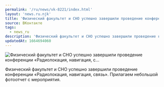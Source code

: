```yaml
---
permalink: '/ru/news/vk-8221/index.html'
layout: 'news.ru.njk'
title: 'Физический факультет и СНО успешно завершили проведение конференции «Радиолокация, навигация, с…'
source: ВКонтакте
tags:
  - news_ru
description: 'Физический факультет и СНО успешно завершили проведение конференции «Радиолокация, навигация, с…'
updatedAt: 1664694060
---
```

![Физический факультет и СНО успешно завершили проведение конференции «Радиолокация, навигация, с…](https://sun9-37.userapi.com/impg/KX5RtLYv43ffNQJ9dpg1Pgoqkh1aIhjqJAxjGQ/MZX2K0JFX5I.jpg?size=1280x719&quality=96&sign=5ac3d98241b8d43b4dcc431ac6af0b2b&c_uniq_tag=5WDXKX2TI-PfZizXjXF7PKCW5p4_ys7cA9mLm8SITfw&type=album)

Физический факультет и СНО успешно завершили проведение конференции «Радиолокация, навигация, связь». Прилагаем небольшой фотоотчет с мероприятия.
